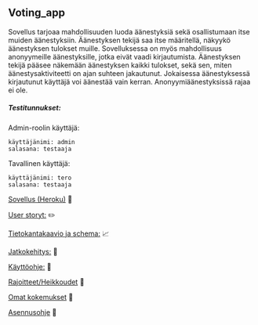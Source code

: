 ## Voting_app

Sovellus tarjoaa mahdollisuuden luoda äänestyksiä sekä osallistumaan itse muiden äänestyksiin. Äänestyksen tekijä saa itse määritellä, näkyykö äänestyksen tulokset muille. 
Sovelluksessa on myös mahdollisuus anonyymeille äänestyksille, jotka eivät vaadi kirjautumista. Äänestyksen tekijä pääsee näkemään äänestyksen kaikki tulokset, sekä sen, miten äänestysaktiviteetti on ajan suhteen jakautunut. Jokaisessa äänestyksessä kirjautunut käyttäjä voi äänestää vain kerran. Anonyymiäänestyksissä rajaa ei ole.

##### Testitunnukset:

Admin-roolin käyttäjä:
``` 
käyttäjänimi: admin
salasana: testaaja 
 ``` 
  
Tavallinen käyttäjä:
 ``` 
 käyttäjänimi: tero
 salasana: testaaja 
 ``` 


[Sovellus (Heroku)](https://tsoha-voting-app.herokuapp.com/) :dart:

[User storyt:](https://github.com/johannaval/voting_app/blob/master/UserStories.md) :pencil2:

[Tietokantakaavio ja schema:](https://github.com/johannaval/voting_app/blob/master/dokumentaatio/Tietokantakaavio%26Schema.md) :chart_with_upwards_trend:

[Jatkokehitys:](https://github.com/johannaval/voting_app/blob/master/dokumentaatio/Jatkokehitys.md) :electric_plug:

[Käyttöohje:](https://github.com/johannaval/voting_app/blob/master/dokumentaatio/K%C3%A4ytt%C3%B6ohje.md) :construction_worker:

[Rajoitteet/Heikkoudet](https://github.com/johannaval/voting_app/blob/master/dokumentaatio/SovelluksenRajoitteet.md) :wrench:

[Omat kokemukset](https://github.com/johannaval/voting_app/blob/master/dokumentaatio/OmatKokemukset.md) :thought_balloon:

[Asennusohje](https://github.com/johannaval/voting_app/blob/master/dokumentaatio/Asennusohje.md) :floppy_disk:
